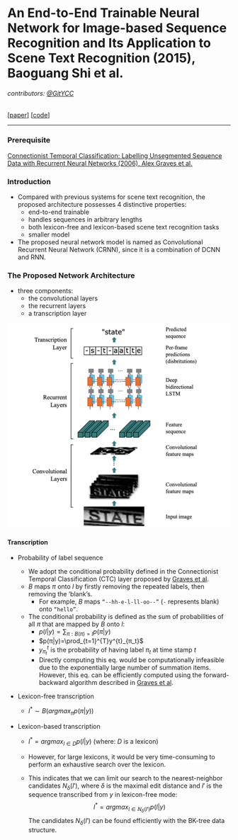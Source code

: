# An End-to-End Trainable Neural Network for Image-based Sequence Recognition and Its Application to Scene Text Recognition (2015), Baoguang Shi et al.

###### contributors: [@GitYCC](https://github.com/GitYCC)

\[[paper](https://arxiv.org/pdf/1507.05717)\] \[[code](https://github.com/GitYCC/crnn-pytorch)\]

---

### Prerequisite

[Connectionist Temporal Classification: Labelling Unsegmented Sequence Data with Recurrent Neural Networks (2006), Alex Graves et al.](speech/ctc.md)



### Introduction

- Compared with previous systems for scene text recognition, the proposed architecture possesses 4 distinctive properties:
  - end-to-end trainable
  - handles sequences in arbitrary lengths
  - both lexicon-free and lexicon-based scene text recognition tasks
  - smaller model
- The proposed neural network model is named as Convolutional Recurrent Neural Network (CRNN), since it is a combination of DCNN and RNN.



### The Proposed Network Architecture

- three components:
  - the convolutional layers
  - the recurrent layers
  - a transcription layer

![](assets/crnn_01.png)

#### Transcription

- Probability of label sequence

  - We adopt the conditional probability defined in the Connectionist Temporal Classification (CTC) layer proposed by [Graves et al](https://www.cs.toronto.edu/~graves/icml_2006.pdf).
  - $B$ maps $π$ onto $l$ by firstly removing the repeated labels, then removing the ’blank’s.
    - For example, $B$ maps `“--hh-e-l-ll-oo--”` (`-` represents blank) onto `“hello”`.
  - The conditional probability is defined as the sum of probabilities of all $π$ that are mapped by $B$ onto $l$:
    - $p(l|y)=\sum_{π:B(π)=l}p(π|y)$
    - $p(π|y)=\prod_{t=1}^{T}y^{t}_{π_t}$ 
    - $y^{t}_{π_t}$ is the probability of having label $π_t$ at time stamp $t$
    - Directly computing this eq. would be computationally infeasible due to the exponentially large number of summation items. However, this eq. can be efficiently computed using the forward-backward algorithm described in [Graves et al](https://www.cs.toronto.edu/~graves/icml_2006.pdf).

- Lexicon-free transcription

  - $l^*\sim B(argmax_π p(π|y))$

- Lexicon-based transcription

  - $l^*=argmax_{l\in D}p(l|y)$  (where: $D$ is a lexicon)

  - However, for large lexicons, it would be very time-consuming to perform an exhaustive search over the lexicon.

  - This indicates that we can limit our search to the nearest-neighbor candidates $N_δ(l′)$, where $δ$ is the maximal edit distance and $l′$ is the sequence transcribed from $y$ in lexicon-free mode:
    $$
    l^*=argmax_{l\in N_δ(l′)}p(l|y)
    $$
    The candidates $N_δ(l′)$ can be found efficiently with the BK-tree data structure.

 